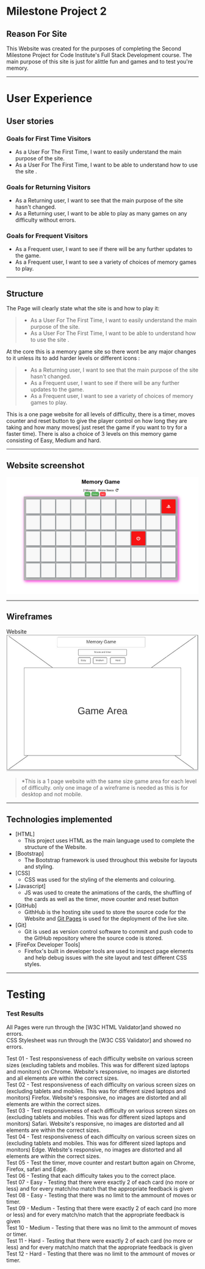 # Milestone Project 2
## Reason For Site
This Website was created for the  purposes of completing the Second Milestone Project for Code Institute's Full Stack Development course. The main purpose of this site is just for alittle fun and games and to test you're memory.

*** 
# User Experience

## User stories

### Goals for First Time Visitors

* As a User For The First Time, I want to easily understand the main purpose of the site.
* As a User For The First Time, I want to be able to understand how to use the site .

### Goals for Returning Visitors

* As a Returning user, I want to see that the main purpose of the site hasn't changed.
* As a Returning user, I want to be able to play as many games on any difficulty without errors.

### Goals for Frequent Visitors

* As a Frequent user, I want to see if there will be any further updates to the game.
* As a Frequent user, I want to see a variety of choices of memory games to play.

***

## Structure

The Page will clearly state what the site is and how to play it:
> * As a User For The First Time, I want to easily understand the main purpose of the site.
> * As a User For The First Time, I want to be able to understand how to use the site .


At the core this is a memory game site so there wont be any major changes to it unless its to add harder levels or different icons :
> * As a Returning user, I want to see that the main purpose of the site hasn't changed.
> * As a Frequent user, I want to see if there will be any further updates to the game.
> * As a Frequent user, I want to see a variety of choices of memory games to play.


This is a one page website for all levels of difficulty, there is a timer, moves counter and reset button to give the player control on how long they are taking and how many moves( just reset the game if you want to try for a faster time).
There is also a choice of 3 levels on this memory game consisting of Easy, Medium and hard.

***
## Website screenshot
![Website](assets/images/snip.PNG)

***

## Wireframes

Website<br>
![Website image](assets/images/Wireframe.JPG)
>*This is a 1 page website with the same size game area for each level of difficulty. only one image of a wireframe is needed as this is for desktop and not mobile.

***

## Technologies implemented

* [HTML]
	* This project uses HTML as the main language used to complete the structure of the Website.
* [Bootstrap]
	* The Bootstrap framework is used throughout this website for layouts and styling.
* [CSS]
	* CSS was used for the styling of the elements and colouring.
* [Javascript]
	* JS was used to create the animations of the cards, the shuffling of the cards as well as the timer, move counter and reset button
* [GitHub]
	* GithHub is the hosting site used to store the source code for the Website and [Git Pages](https://pages.github.com/) is used for the deployment of the live site.
* [Git]
	* Git is used as version control software to commit and push code to the GitHub repository where the source code is stored.
* [FireFox Developer Tools]
	* Firefox's built in developer tools are used to inspect page elements and help debug issues with the site layout and test different CSS styles.
***

# Testing

### Test Results

All Pages were run through the [W3C HTML Validator]and showed no errors.<br>
CSS Stylesheet was run through the [W3C CSS Validator] and showed no errors.<br>

Test 01 - Test responsiveness of each difficulty website on various screen sizes (excluding tablets and mobiles. This was for different sized laptops and monitors) on Chrome. Website's responsive, no images are distorted and all elements are within the correct sizes. <br>
Test 02 - Test responsiveness of each difficulty on various screen sizes on (excluding tablets and mobiles. This was for different sized laptops and monitors) Firefox.  Website's responsive, no images are distorted and all elements are within the correct sizes. <br>
Test 03 - Test responsiveness of each difficulty on various screen sizes on (excluding tablets and mobiles. This was for different sized laptops and monitors) Safari.  Website's responsive, no images are distorted and all elements are within the correct sizes. <br>
Test 04 - Test responsiveness of each  difficulty on various screen sizes on (excluding tablets and mobiles. This was for different sized laptops and monitors) Edge.  Website's responsive, no images are distorted and all elements are within the correct sizes. <br>
Test 05 - Test the timer, move counter and restart button again on Chrome, Firefox, safari and Edge. <br>
Test 06 - Testing that each difficulty takes you to the correct place. <br>
Test 07 - Easy - Testing that there were exactly 2 of each card (no more or less) and for every match/no match that the appropriate feedback is given<br>
Test 08 - Easy - Testing that there was no limit to the ammount of moves or timer.<br>
Test 09 - Medium - Testing that there were exactly 2 of each card (no more or less) and for every match/no match that the appropriate feedback is given<br>
Test 10 - Medium - Testing that there was no limit to the ammount of moves or timer.<br>
Test 11 - Hard - Testing that there were exactly 2 of each card (no more or less) and for every match/no match that the appropriate feedback is given<br>
Test 12 - Hard - Testing that there was no limit to the ammount of moves or timer.<br>